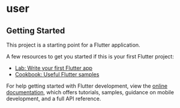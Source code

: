 # user



## Getting Started

This project is a starting point for a Flutter application.

A few resources to get you started if this is your first Flutter project:

- [Lab: Write your first Flutter app](Áhttps://docs.flutter.dev/get-started/codelab)
- [Cookbook: Useful Flutter samples](https://docs.flutter.dev/cookbook)

For help getting started with Flutter development, view the
[online documentation](https://docs.flutter.dev/), which offers tutorials,
samples, guidance on mobile development, and a full API reference.
